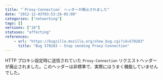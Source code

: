 ```yaml
---
title: "`Proxy-Connection` ヘッダーが廃止されました"
date: "2012-12-03T03:53:26-05:00"
categories: ["networking"]
tags: []
versions: ["18"]
statuses: "affecting"
references:
    - url: "https://bugzilla.mozilla.org/show_bug.cgi?id=570283"
      title: "Bug 570283 – Stop sending Proxy-Connection"
---
```

HTTP プロキシ設定時に送信されていた `Proxy-Connection` リクエストヘッダーが廃止されました。このヘッダーは非標準で、実際にはうまく機能していませんでした。
